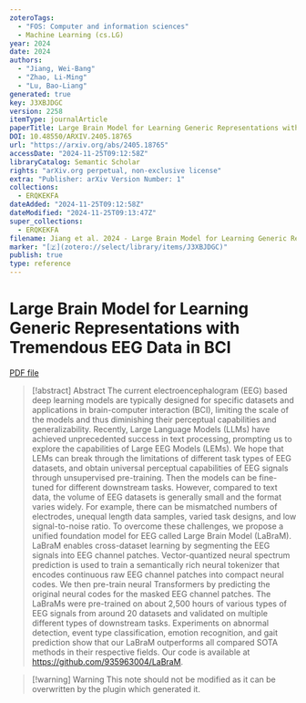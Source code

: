 ```yaml
---
zoteroTags:
  - "FOS: Computer and information sciences"
  - Machine Learning (cs.LG)
year: 2024
date: 2024
authors:
  - "Jiang, Wei-Bang"
  - "Zhao, Li-Ming"
  - "Lu, Bao-Liang"
generated: true
key: J3XBJDGC
version: 2258
itemType: journalArticle
paperTitle: Large Brain Model for Learning Generic Representations with Tremendous EEG Data in BCI
DOI: 10.48550/ARXIV.2405.18765
url: "https://arxiv.org/abs/2405.18765"
accessDate: "2024-11-25T09:12:58Z"
libraryCatalog: Semantic Scholar
rights: "arXiv.org perpetual, non-exclusive license"
extra: "Publisher: arXiv Version Number: 1"
collections:
  - ERQKEKFA
dateAdded: "2024-11-25T09:12:58Z"
dateModified: "2024-11-25T09:13:47Z"
super_collections:
  - ERQKEKFA
filename: Jiang et al. 2024 - Large Brain Model for Learning Generic Representations with Tremendous EEG Data in BCI.pdf
marker: "[🇿](zotero://select/library/items/J3XBJDGC)"
publish: true
type: reference
---
```

# Large Brain Model for Learning Generic Representations with Tremendous EEG Data in BCI

[PDF file](/Papers/PDFs/Jiang%20et%20al.%202024%20-%20Large%20Brain%20Model%20for%20Learning%20Generic%20Representations%20with%20Tremendous%20EEG%20Data%20in%20BCI.pdf)

> [!abstract] Abstract
> The current electroencephalogram (EEG) based deep learning models are typically designed for specific datasets and applications in brain-computer interaction (BCI), limiting the scale of the models and thus diminishing their perceptual capabilities and generalizability. Recently, Large Language Models (LLMs) have achieved unprecedented success in text processing, prompting us to explore the capabilities of Large EEG Models (LEMs). We hope that LEMs can break through the limitations of different task types of EEG datasets, and obtain universal perceptual capabilities of EEG signals through unsupervised pre-training. Then the models can be fine-tuned for different downstream tasks. However, compared to text data, the volume of EEG datasets is generally small and the format varies widely. For example, there can be mismatched numbers of electrodes, unequal length data samples, varied task designs, and low signal-to-noise ratio. To overcome these challenges, we propose a unified foundation model for EEG called Large Brain Model (LaBraM). LaBraM enables cross-dataset learning by segmenting the EEG signals into EEG channel patches. Vector-quantized neural spectrum prediction is used to train a semantically rich neural tokenizer that encodes continuous raw EEG channel patches into compact neural codes. We then pre-train neural Transformers by predicting the original neural codes for the masked EEG channel patches. The LaBraMs were pre-trained on about 2,500 hours of various types of EEG signals from around 20 datasets and validated on multiple different types of downstream tasks. Experiments on abnormal detection, event type classification, emotion recognition, and gait prediction show that our LaBraM outperforms all compared SOTA methods in their respective fields. Our code is available at https://github.com/935963004/LaBraM.

>[!warning] Warning
> This note should not be modified as it can be overwritten by the plugin which generated it.

